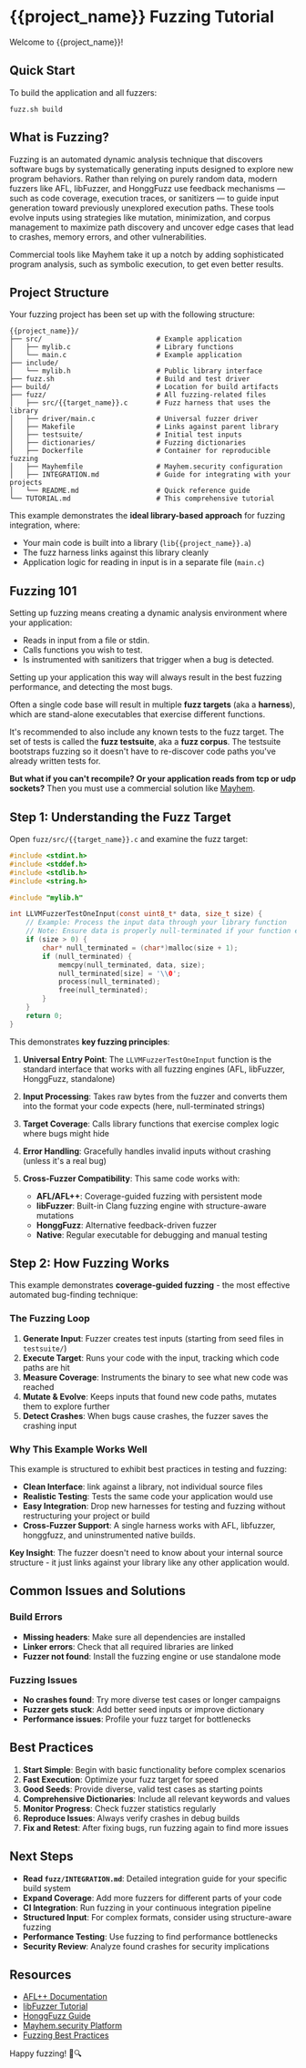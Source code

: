 # {{project_name}} Fuzzing Tutorial

Welcome to {{project_name}}!

## Quick Start

To build the application and all fuzzers:

```
fuzz.sh build
```


## What is Fuzzing?

Fuzzing is an automated dynamic analysis technique that discovers software bugs
by systematically generating inputs designed to explore new program behaviors.
Rather than relying on purely random data, modern fuzzers like AFL, libFuzzer,
and HonggFuzz use feedback mechanisms — such as code coverage, execution
traces, or sanitizers — to guide input generation toward previously unexplored
execution paths. These tools evolve inputs using strategies like mutation,
minimization, and corpus management to maximize path discovery and uncover edge
cases that lead to crashes, memory errors, and other vulnerabilities.

Commercial tools like Mayhem take it up a notch by adding
sophisticated program analysis, such as symbolic execution, to get even better
results.

## Project Structure

Your fuzzing project has been set up with the following structure:

```
{{project_name}}/
├── src/                            # Example application
│   ├── mylib.c                     # Library functions
│   └── main.c                      # Example application
├── include/
│   └── mylib.h                     # Public library interface
├── fuzz.sh                         # Build and test driver
├── build/                          # Location for build artifacts
├── fuzz/                           # All fuzzing-related files
│   ├── src/{{target_name}}.c       # Fuzz harness that uses the library
│   ├── driver/main.c               # Universal fuzzer driver
│   ├── Makefile                    # Links against parent library
│   ├── testsuite/                  # Initial test inputs
│   ├── dictionaries/               # Fuzzing dictionaries
│   ├── Dockerfile                  # Container for reproducible fuzzing
│   ├── Mayhemfile                  # Mayhem.security configuration
│   ├── INTEGRATION.md              # Guide for integrating with your projects
│   └── README.md                   # Quick reference guide
└── TUTORIAL.md                     # This comprehensive tutorial
```

This example demonstrates the **ideal library-based approach** for fuzzing integration, where:

- Your main code is built into a library (`lib{{project_name}}.a`)
- The fuzz harness links against this library cleanly
- Application logic for reading in input is in a separate file (`main.c`)

## Fuzzing 101

Setting up fuzzing means creating a dynamic analysis environment where
your application:

- Reads in input from a file or stdin.
- Calls functions you wish to test.
- Is instrumented with sanitizers that trigger when a bug is detected.

Setting up your application this way will always result in the best fuzzing
performance, and detecting the most bugs.

Often a single code base will result in multiple **fuzz targets** (aka a
**harness**), which are stand-alone executables that exercise different
functions.

It's recommended to also include any known tests to the fuzz target. The set of
tests is called the **fuzz testsuite**, aka a **fuzz corpus**. The testsuite
bootstraps fuzzing so it doesn't have to re-discover code paths you've already
written tests for.

**But what if you can't recompile? Or your application reads from tcp or udp
sockets?** Then you must use a commercial solution like
[Mayhem](https://app.mayhem.security).

## Step 1: Understanding the Fuzz Target

Open `fuzz/src/{{target_name}}.c` and examine the fuzz target:

```c
#include <stdint.h>
#include <stddef.h>
#include <stdlib.h>
#include <string.h>

#include "mylib.h"

int LLVMFuzzerTestOneInput(const uint8_t* data, size_t size) {
    // Example: Process the input data through your library function
    // Note: Ensure data is properly null-terminated if your function expects a string
    if (size > 0) {
        char* null_terminated = (char*)malloc(size + 1);
        if (null_terminated) {
            memcpy(null_terminated, data, size);
            null_terminated[size] = '\\0';
            process(null_terminated);
            free(null_terminated);
        }
    }
    return 0;
}
```

This demonstrates **key fuzzing principles**:

1. **Universal Entry Point**: The `LLVMFuzzerTestOneInput` function is the
   standard interface that works with all fuzzing engines (AFL, libFuzzer,
   HonggFuzz, standalone) 

2. **Input Processing**: Takes raw bytes from the fuzzer and converts them into
   the format your code expects (here, null-terminated strings) 

3. **Target Coverage**: Calls library functions that exercise complex logic
   where bugs might hide 

4. **Error Handling**: Gracefully handles invalid inputs without crashing
   (unless it's a real bug) 

5. **Cross-Fuzzer Compatibility**: This same code works with:
   - **AFL/AFL++**: Coverage-guided fuzzing with persistent mode
   - **libFuzzer**: Built-in Clang fuzzing engine with structure-aware mutations
   - **HonggFuzz**: Alternative feedback-driven fuzzer
   - **Native**:    Regular executable for debugging and manual testing

## Step 2: How Fuzzing Works

This example demonstrates **coverage-guided fuzzing** - the most effective automated bug-finding technique:

### The Fuzzing Loop

1. **Generate Input**: Fuzzer creates test inputs (starting from seed files in `testsuite/`)
2. **Execute Target**: Runs your code with the input, tracking which code paths are hit
3. **Measure Coverage**: Instruments the binary to see what new code was reached
4. **Mutate & Evolve**: Keeps inputs that found new code paths, mutates them to explore further
5. **Detect Crashes**: When bugs cause crashes, the fuzzer saves the crashing input

### Why This Example Works Well

This example is structured to exhibit best practices in testing and fuzzing:
- **Clean Interface**: link against a library, not individual source files
- **Realistic Testing**: Tests the same code your application would use
- **Easy Integration**: Drop new harnesses for testing and fuzzing without
  restructuring your project or build
- **Cross-Fuzzer Support**: A single harness works with AFL, libfuzzer,
  honggfuzz, and uninstrumented native builds. 


**Key Insight**: The fuzzer doesn't need to know about your internal source structure - it just links against your library like any other application would.


## Common Issues and Solutions

### Build Errors

- **Missing headers**: Make sure all dependencies are installed
- **Linker errors**: Check that all required libraries are linked
- **Fuzzer not found**: Install the fuzzing engine or use standalone mode

### Fuzzing Issues

- **No crashes found**: Try more diverse test cases or longer campaigns
- **Fuzzer gets stuck**: Add better seed inputs or improve dictionary
- **Performance issues**: Profile your fuzz target for bottlenecks


## Best Practices

1. **Start Simple**: Begin with basic functionality before complex scenarios
2. **Fast Execution**: Optimize your fuzz target for speed
3. **Good Seeds**: Provide diverse, valid test cases as starting points
4. **Comprehensive Dictionaries**: Include all relevant keywords and values
5. **Monitor Progress**: Check fuzzer statistics regularly
6. **Reproduce Issues**: Always verify crashes in debug builds
7. **Fix and Retest**: After fixing bugs, run fuzzing again to find more issues

## Next Steps

- **Read `fuzz/INTEGRATION.md`**: Detailed integration guide for your specific build system
- **Expand Coverage**: Add more fuzzers for different parts of your code
- **CI Integration**: Run fuzzing in your continuous integration pipeline
- **Structured Input**: For complex formats, consider using structure-aware fuzzing
- **Performance Testing**: Use fuzzing to find performance bottlenecks
- **Security Review**: Analyze found crashes for security implications

## Resources

- [AFL++ Documentation](https://aflplus.plus/)
- [libFuzzer Tutorial](https://llvm.org/docs/LibFuzzer.html)
- [HonggFuzz Guide](https://github.com/google/honggfuzz)
- [Mayhem.security Platform](https://mayhem.security/)
- [Fuzzing Best Practices](https://github.com/google/fuzzing)

Happy fuzzing! 🐛🔍
